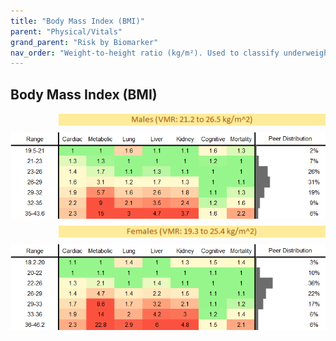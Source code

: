 ```yaml
---
title: "Body Mass Index (BMI)"
parent: "Physical/Vitals"
grand_parent: "Risk by Biomarker"
nav_order: "Weight-to-height ratio (kg/m²). Used to classify underweight, normal weight, overweight, or obesity. High BMI is linked to diabetes, heart disease, and some cancers."
---
```



## Body Mass Index (BMI)




<div style="display: flex; flex-direction: column; gap: 10px;">

  <img src="/assets/images/vmrbiomarker_bmi__male.png" alt="Body Mass Index (BMI) VMR Male" style="margin-left: 15%">
  <img src="/assets/images/rr_bmi__male.png" alt="Body Mass Index (BMI) RR Male">

  <img src="/assets/images/vmrbiomarker_bmi__female.png" alt="Body Mass Index (BMI) VMR Female" style="margin-left: 15%; ">
  <img src="/assets/images/rr_bmi__female.png" alt="Body Mass Index (BMI) RR Female">

</div>



